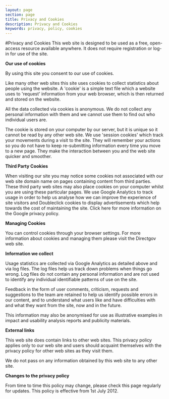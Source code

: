 ```yaml
---
layout: page
section: page
title: Privacy and Cookies
description: Privacy and Cookies
keywords: privacy, policy, cookies
---
```


#Privacy and Cookies
This web site is designed to be used as a free, open-access resource available anywhere. It does not require registration or log-in for use of the site.

**Our use of cookies**

By using this site you consent to our use of cookies.

Like many other web sites this site uses cookies to collect statistics about people using the website. A 'cookie' is a simple text file which a website uses to 'request' information from your web browser, which is then returned and stored on the website.

All the data collected via cookies is anonymous. We do not collect any personal information with them and we cannot use them to find out who individual users are.

The cookie is stored on your computer by our server, but it is unique so it cannot be read by any other web site. We use 'session cookies' which track your movements during a visit to the site. They will remember your actions so you do not have to keep re-submitting information every time you move to a new page. They make the interaction between you and the web site quicker and smoother.

**Third Party Cookies**

When visiting our site you may notice some cookies not associated with our web site domain name on pages containing content from third parties. These third party web sites may also place cookies on your computer whilst you are using these particular pages. We use Google Analytics to track usage in order to help us analyse how we can improve the experience of site visitors and Doubleclick cookies to display advertisements which help towards the cost of maintaining the site. Click here for more information on the Google privacy policy.

**Managing Cookies**

You can control cookies through your browser settings. For more information about cookies and managing them please visit the Directgov web site.

**Information we collect**

Usage statistics are collected via Google Analytics as detailed above and via log files. The log files help us track down problems when things go wrong. Log files do not contain any personal information and are not used to identify any individual identifiable patterns of use on the site.

Feedback in the form of user comments, criticism, requests and suggestions to the team are retained to help us identify possible errors in our content, and to understand what users like and have difficulties with and what they want from the site, now and in the future.

This information may also be anonymised for use as illustrative examples in impact and usability analysis reports and publicity materials.

**External links**

This web site does contain links to other web sites. This privacy policy applies only to our web site and users should acquaint themselves with the privacy policy for other web sites as they visit them.

We do not pass on any information obtained by this web site to any other site.

**Changes to the privacy policy**

From time to time this policy may change, please check this page regularly for updates. This policy is effective from 1st July 2012.